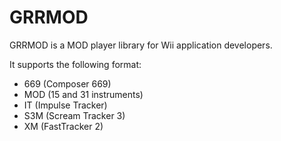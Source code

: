 # GRRMOD
GRRMOD is a MOD player library for Wii application developers.

It supports the following format:
 * 669 (Composer 669)
 * MOD (15 and 31 instruments)
 * IT (Impulse Tracker)
 * S3M (Scream Tracker 3)
 * XM (FastTracker 2)